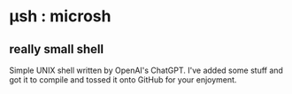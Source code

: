 # μsh : microsh
## really small shell

Simple UNIX shell written by OpenAI's ChatGPT. I've added some stuff and got it to compile and tossed it onto GitHub for your enjoyment.